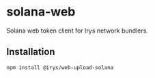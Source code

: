 # solana-web

Solana web token client for Irys network bundlers.

## Installation

```sh
npm install @irys/web-upload-solana
```
